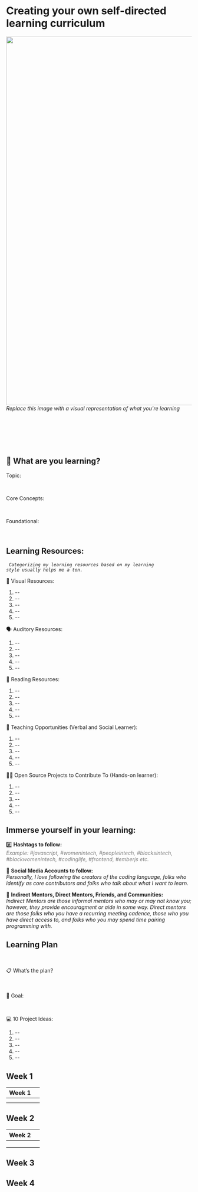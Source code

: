 # Creating your own self-directed learning curriculum


<img src="https://user-images.githubusercontent.com/7072856/112834525-18149c80-9066-11eb-8451-e224d1bbc5f4.png" width=1000 />
<i>Replace this image with a visual representation of what you're learning</i>


<p>&nbsp;</p>
<p>&nbsp;</p>
<p>&nbsp;</p>

## 🤔 What are you learning?

Topic:
<p>&nbsp;</p>
Core Concepts:
<p>&nbsp;</p>
Foundational:
<p>&nbsp;</p>


## Learning Resources:
<code><i> Categorizing my learning resources based on my learning style usually helps me a ton. </i></code>



👀 Visual Resources:


1. --
2. --
3. --
4. --
5. --



🗣 Auditory Resources: 


1. --
2. --
3. --
4. --
5. --



📖 Reading Resources:


1. --
2. --
3. --
4. --
5. --



📝 Teaching Opportunities (Verbal and Social Learner):


1. --
2. --
3. --
4. --
5. --


👋🏾 Open Source Projects to Contribute To (Hands-on learner):


1. --
2. --
3. --
4. --
5. --


## Immerse yourself in your learning:

#️⃣ <b>Hashtags to follow:</b>
<br />
<i style="color: gray;">Example: #javascript, #womenintech, #peopleintech, #blacksintech, #blackwomenintech, #codinglife, #frontend, #emberjs etc.</i>

👤 <b>Social Media Accounts to follow:</b>
<br />
<i>Personally, I love following the creators of the coding language, folks who identify as core contributors and folks who talk about what I want to learn. </i>

👥 <b>Indirect Mentors, Direct Mentors, Friends, and Communities:</b>
<br />
<i>Indirect Mentors are those informal mentors who may or may not know you; however, they provide encouragment or aide in some way. Direct mentors are those folks who you have a recurring meeting cadence, those who you have direct access to, and folks who you may spend time pairing programming with.</i>


## Learning Plan
<p>&nbsp;</p>
📋 What’s the plan? 

<p>&nbsp;</p>
🎯 Goal:

<p>&nbsp;</p>
💻 10 Project Ideas:


1. --
2. --
3. --
4. --
5. --


Week 1
---
| Week 1  |   |
|---|---|
|   |   |
|   |   |


Week 2
----------
|Week 2   |   |
|---|---|
|   |   |
|   |   |
|   |   |

Week 3
----------

Week 4
----------


